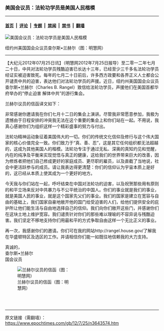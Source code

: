 ### 美国会议员：法轮功学员是美国人民楷模

---

#### [首页](../../../..?n3643574) &nbsp;|&nbsp; [评论](../../../../../epoch-comment?n3643574) &nbsp;|&nbsp; [专题](../../../../../epoch-special?n3643574) &nbsp;|&nbsp; [禁闻](../../../../../epoch-news?n3643574) &nbsp;|&nbsp; [禁书](../../../../../books?n3643574) &nbsp;|&nbsp; [翻墙](https://github.com/gfw-breaker/nogfw/blob/master/README.md?n3643574)


<div><img alt="美国会议员：法轮功学员是美国人民楷模" class="attachment-djy_600_400 size-djy_600_400 wp-post-image" src="https://i.epochtimes.com/assets/uploads/2012/07/1207250838151858.jpg"/>
<div class="caption">
 <p>
  纽约州美国国会众议员查尔斯•兰赫尔（图：明慧网）
 </p>
</div></div><hr/><div class="post_content" id="artbody" itemprop="articleBody">
 <!-- article content begin -->
 <p>
  【大纪元2012年07月25日讯】（明慧网2012年7月25日报导）至二零一二年七月二十日，中共对法轮功学员残酷迫害已长达十三年，已经至少三千多名法轮功学员经证实被迫害致死。每年的七月二十日前后，许多西方政要和各界正义人士都会公开谴责中共的迫害，表达他们对法轮功学员的声援。近日，纽约州美国国会众议员查尔斯•兰赫尔（Charles B. Rangel）致信给法轮功学员，声援他们在美国首都华府举办的“停止迫害 解体中共”的游行集会。
 </p>
 <p>
  兰赫尔议员的信函译文如下：
 </p>
 <p>
  非常感谢你邀请我在你们七月十二日的集会上演讲。尽管我非常愿意参加，我极为遗憾由于日程安排的冲突我无法在这个重要的集会上和你们站在一起。不用说，我真心感谢你们为组织这样一个精彩盛事的努力与付出。
 </p>
 <p>
  法轮功精神运动象征着美国伟大的一切。你们的传统文化信仰及修行与这个伟大国家的核心价值完全一致。你们致力于“真、善、忍”，这是其它任何组织都无法超越的，这成为其他美国人的楷模。法轮功专注于通过无私、深奥的真知灼见和觉醒，内在的纯净及平衡来实现觉悟与真正的健康，这给我们的世界带来巨大的改善，因为修炼者把他们自己修成更好的家庭成员、更尽职的雇员，以及直截了当地说，社会中更活跃参与的成员。请让我表达得更清楚：你们的信仰认为宇宙本质上是好的，这已经从本质上使其成为一个更好的地方。
 </p>
 <p>
  今天我与你们站在一起，呼吁结束在中国对法轮功的迫害，以及祝贺那些用有原则的和平立场来反对中共暴力与不公平统治的中国人。你们的事业就是我们的事业，就是美国人民的事业，就是这个国家先父们的事业。我们的国家是建立在宽容与自由的基础上，我们国家自豪地敞开他的国门给受迫害的人们，给他们提供安全的庇护所让他们能生活与自由地选择自己的信仰。我们向你们敞开这些门，并感谢你们在这块土地上维护宽容。我们谴责针对你们的那些难以理喻的不容异说与残酷迫害。我们坚定不移地支持你们用最和平的方式争取自由这样一个无比正义的事业。
 </p>
 <p>
  再一次，我感谢你们的邀请。你们可在我的网站http://rangel.house.gov/了解我在华盛顿特区及选区的工作。并请相信你们能一如既往地信赖我的大力支持。
 </p>
 <p>
  真诚的，
  <br/>
  查尔斯•兰赫尔
  <br/>
  国会议员
 </p>
 <figure aria-describedby="caption-attachment-6613431" class="wp-caption aligncenter" id="attachment_6613431" style="width: 180px">
  <ok href=" https://i.epochtimes.com/assets/uploads/2012/07/1207250840311858.jpg" rel="noreferrer noopener" target="_blank">
   <img alt="兰赫尔议员的信函（图：明慧网）" class="size-large wp-image-6613431" src="https://i.epochtimes.com/assets/uploads/2012/07/1207250840311858.jpg" title="兰赫尔议员的信函（图：明慧网）"/>
  </ok>
  <br/><figcaption class="wp-caption-text" id="caption-attachment-6613431">
   兰赫尔议员的信函（图：明慧网）
  </figcaption><br/>
 </figure><br/>
 <!-- article content end -->
 <div id="below_article_ad">
 </div>
</div>


---

原文链接（需翻墙）：https://www.epochtimes.com/gb/12/7/25/n3643574.htm